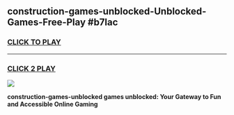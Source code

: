 
## construction-games-unblocked-Unblocked-Games-Free-Play #b7lac
<h3>
<a href="https://us.freeplayer.one?title=construction-games-unblocked&ref=9M">CLICK TO PLAY</a></h3>
<hr>

<h3>
<a href="https://us.freeplayer.one?title=construction-games-unblocked&ref=9M">CLICK 2 PLAY</a>
  
</h3>

<a href="https://us.freeplayer.one?title=construction-games-unblocked&ref=9M"><img src="https://clearcache.store/games.png"></a>


**construction-games-unblocked games unblocked: Your Gateway to Fun and Accessible Online Gaming**
